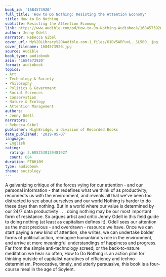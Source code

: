 ```yaml
---
book_id: '1684573920'
full_title: 'How to Do Nothing: Resisting the Attention Economy'
title: How to Do Nothing
subtitle: Resisting the Attention Economy
link: https://www.audible.com/pd/How-to-Do-Nothing-Audiobook/1684573920
author: Jenny Odell
narrator: Rebecca Gibel
cover_url: My%20Library%20Audible.com-1_files/61DV5ARPuxL._SL500_.jpg
cover_filename: 1684573920.jpg
source: Audible
book_type: audiobook
asin: '1684573920'
format: audiobook
topics:
- Art
- Technology & Society
- Philosophy
- Politics & Government
- Social Sciences
- Conservation
- Nature & Ecology
- Attention Management
authors:
- Jenny Odell
narrators:
- Rebecca Gibel
publisher: HighBridge, a division of Recorded Books
date_published: '2019-05-07'
language:
- English
rating:
  rating: 3.6882530120481927
  count: 664
duration: PT8H10M
type: audiobook
theme: sociology
---
```

A galvanizing critique of the forces vying for our attention - and our personal information - that redefines what we think of as productivity, reconnects us with the environment, and reveals all that we've been too distracted to see about ourselves and our world
Nothing is harder to do these days than nothing. But in a world where our value is determined by our 24/7 data productivity . . . doing nothing may be our most important form of resistance.
So argues artist and critic Jenny Odell in this field guide to doing nothing (at least as capitalism defines it). Odell sees our attention as the most precious - and overdrawn - resource we have. Once we can start paying a new kind of attention, she writes, we can undertake bolder forms of political action, reimagine humankind's role in the environment, and arrive at more meaningful understandings of happiness and progress.
Far from the simple anti-technology screed, or the back-to-nature meditation we hear so often, How to Do Nothing is an action plan for thinking outside of capitalist narratives of efficiency and techno-determinism. Provocative, timely, and utterly persuasive, this book is a four-course meal in the age of Soylent.
